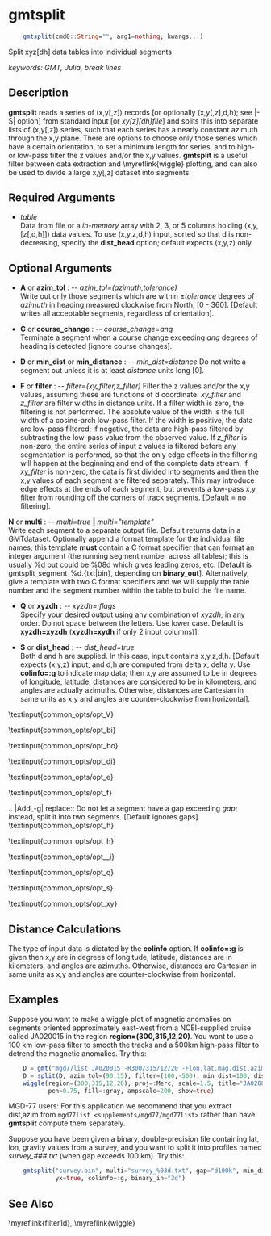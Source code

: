 # gmtsplit

```julia
	gmtsplit(cmd0::String="", arg1=nothing; kwargs...)
```

Split xyz[dh] data tables into individual segments

*keywords: GMT, Julia, break lines*

Description
-----------

**gmtsplit** reads a series of (x,y[,z]) records [or optionally
(x,y[,z],d,h); see |-S| option] from standard input [or *xy[z][dh]file*]
and splits this into separate lists of (x,y[,z]) series, such that each
series has a nearly constant azimuth through the x,y plane. There are
options to choose only those series which have a certain orientation, to
set a minimum length for series, and to high- or low-pass filter the z
values and/or the x,y values. **gmtsplit** is a useful filter between
data extraction and \myreflink{wiggle} plotting, and can also be used to
divide a large x,y[,z] dataset into segments.

Required Arguments
------------------

- *table*\
    Data from file or a *in-memory* array with 2, 3, or 5 columns holding (x,y,[z[,d,h]])
    data values. To use (x,y,z,d,h) input, sorted so that d is
    non-decreasing, specify the **dist_head** option; default expects (x,y,z) only.

Optional Arguments
------------------

- **A** or **azim_tol** : -- *azim_tol=(azimuth,tolerance)*\
    Write out only those segments which are within ±*tolerance* degrees of *azimuth* in
    heading,measured clockwise from North, [0 - 360]. [Default writes all acceptable segments,
    regardless of orientation].

- **C** or **course_change** : -- *course_change=ang*\
    Terminate a segment when a course change exceeding *ang* degrees of heading is detected [ignore course changes].

- **D** or **min_dist** or **min_distance** : -- *min_dist=distance*
    Do not write a segment out unless it is at least *distance* units long [0].

- **F** or **filter** : -- *filter=(xy\_filter,z\_filter)*
    Filter the z values and/or the x,y values, assuming these are functions of d coordinate.
    *xy\_filter* and *z\_filter* are filter widths in distance units. If a filter width is zero,
    the filtering is not performed. The absolute value of the width is the full width of a
    cosine-arch low-pass filter. If the width is positive, the data are low-pass filtered;
    if negative, the data are high-pass filtered by subtracting the low-pass value from the
    observed value. If *z\_filter* is non-zero, the entire series of input z values is filtered
    before any segmentation is performed, so that the only edge effects in the filtering will
    happen at the beginning and end of the complete data stream. If *xy\_filter* is non-zero,
    the data is first divided into segments and then the x,y values of each segment are filtered
    separately. This may introduce edge effects at the ends of each segment, but prevents a
    low-pass x,y filter from rounding off the corners of track segments. [Default = no filtering].

**N** or **multi** : -- *multi=true* **|** *multi="template"*\
    Write each segment to a separate output file. Default returns data in a GMTdataset. Optionally
    append a format template for the individual file names; this template **must** contain a C format
    specifier that can format an integer argument (the running segment number across all tables);
    this is usually %d but could be %08d which gives leading zeros, etc. [Default is gmtsplit\_segment\_%d.{txt\|bin},
    depending on **binary_out**]. Alternatively, give a template with two C format specifiers and we
    will supply the table number and the segment number within the table to build the file name.

- **Q** or **xyzdh** : -- *xyzdh=:flags*\
    Specify your desired output using any combination of *xyzdh*, in any order. Do not space between
    the letters. Use lower case. Default is **xyzdh=xyzdh** (**xyzdh=xydh** if only 2 input columns)].

- **S** or **dist_head** : -- *dist_head=true*\
    Both d and h are supplied. In this case, input contains x,y,z,d,h. [Default expects (x,y,z) input,
    and d,h are computed from delta x, delta y. Use **colinfo=:g** to indicate map data; then x,y are
    assumed to be in degrees of longitude, latitude, distances are considered to be in kilometers,
    and angles are actually azimuths. Otherwise, distances are Cartesian in same units as x,y and
    angles are counter-clockwise from horizontal].

\textinput{common_opts/opt_V}

\textinput{common_opts/opt_bi}

\textinput{common_opts/opt_bo}

\textinput{common_opts/opt_di}

\textinput{common_opts/opt_e}

\textinput{common_opts/opt_f}

.. |Add_-g| replace:: Do not let a segment have a gap exceeding *gap*; instead, split it into two segments. [Default ignores gaps].
\textinput{common_opts/opt_h}

\textinput{common_opts/opt_h}

\textinput{common_opts/opt__i}

\textinput{common_opts/opt_q}

\textinput{common_opts/opt_s}

\textinput{common_opts/opt_xy}

Distance Calculations
---------------------

The type of input data is dictated by the **colinfo** option. If **colinfo=:g** is
given then x,y are in degrees of longitude, latitude, distances are in
kilometers, and angles are azimuths. Otherwise, distances are Cartesian
in same units as x,y and angles are counter-clockwise from horizontal.

Examples
--------

Suppose you want to make a wiggle plot of magnetic anomalies on segments
oriented approximately east-west from a NCEI-supplied cruise called JA020015 in the
region **region=(300,315,12,20)**. You want to use a 100 km low-pass filter to
smooth the tracks and a 500km high-pass filter to detrend the magnetic
anomalies. Try this:

```julia
    D = gmt("mgd77list JA020015 -R300/315/12/20 -Flon,lat,mag,dist,azim");
    D = split(D, azim_tol=(90,15), filter=(100,-500), min_dist=100, disthead=true, colinfo=:g);
    wiggle(region=(300,315,12,20), proj=:Merc, scale=1.5, title="JA020015", track=1,
           pen=0.75, fill=:gray, ampscale=200, show=true)
```

MGD-77 users: For this application we recommend that you extract dist,azim
from `mgd77list <supplements/mgd77/mgd77list>` rather than have
**gmtsplit** compute them separately.

Suppose you have been given a binary, double-precision file containing
lat, lon, gravity values from a survey, and you want to split it into
profiles named *survey_###.txt* (when gap exceeds 100 km). Try this:

```julia
    gmtsplit("survey.bin", multi="survey_%03d.txt", gap="d100k", min_dist=100,
             yx=true, colinfo=:g, binary_in="3d")
```

See Also
--------

\myreflink{filter1d}, \myreflink{wiggle}
